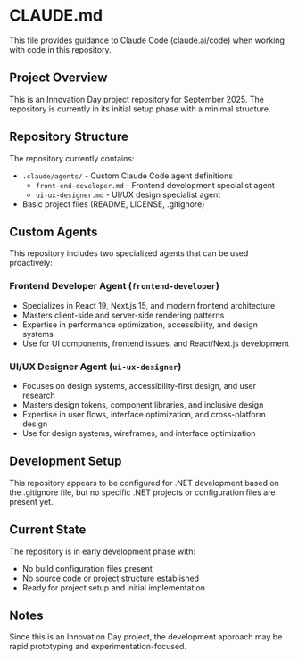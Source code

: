# CLAUDE.md

This file provides guidance to Claude Code (claude.ai/code) when working with code in this repository.

## Project Overview

This is an Innovation Day project repository for September 2025. The repository is currently in its initial setup phase with a minimal structure.

## Repository Structure

The repository currently contains:
- `.claude/agents/` - Custom Claude Code agent definitions
  - `front-end-developer.md` - Frontend development specialist agent
  - `ui-ux-designer.md` - UI/UX design specialist agent
- Basic project files (README, LICENSE, .gitignore)

## Custom Agents

This repository includes two specialized agents that can be used proactively:

### Frontend Developer Agent (`frontend-developer`)
- Specializes in React 19, Next.js 15, and modern frontend architecture
- Masters client-side and server-side rendering patterns
- Expertise in performance optimization, accessibility, and design systems
- Use for UI components, frontend issues, and React/Next.js development

### UI/UX Designer Agent (`ui-ux-designer`)
- Focuses on design systems, accessibility-first design, and user research
- Masters design tokens, component libraries, and inclusive design
- Expertise in user flows, interface optimization, and cross-platform design
- Use for design systems, wireframes, and interface optimization

## Development Setup

This repository appears to be configured for .NET development based on the .gitignore file, but no specific .NET projects or configuration files are present yet.

## Current State

The repository is in early development phase with:
- No build configuration files present
- No source code or project structure established
- Ready for project setup and initial implementation

## Notes

Since this is an Innovation Day project, the development approach may be rapid prototyping and experimentation-focused.
